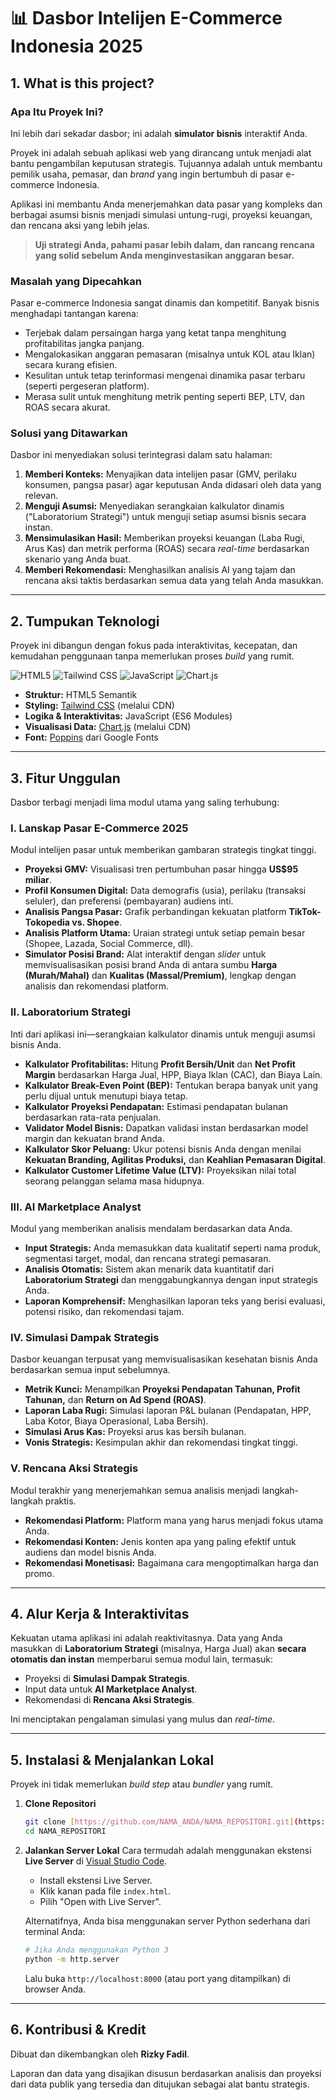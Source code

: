 # 📊 Dasbor Intelijen E-Commerce Indonesia 2025

## 1. What is this project?

### Apa Itu Proyek Ini?
Ini lebih dari sekadar dasbor; ini adalah **simulator bisnis** interaktif Anda.

Proyek ini adalah sebuah aplikasi web yang dirancang untuk menjadi alat bantu pengambilan keputusan strategis. Tujuannya adalah untuk membantu pemilik usaha, pemasar, dan *brand* yang ingin bertumbuh di pasar e-commerce Indonesia.

Aplikasi ini membantu Anda menerjemahkan data pasar yang kompleks dan berbagai asumsi bisnis menjadi simulasi untung-rugi, proyeksi keuangan, dan rencana aksi yang lebih jelas.

> **Uji strategi Anda, pahami pasar lebih dalam, dan rancang rencana yang solid sebelum Anda menginvestasikan anggaran besar.**

### Masalah yang Dipecahkan
Pasar e-commerce Indonesia sangat dinamis dan kompetitif. Banyak bisnis menghadapi tantangan karena:
* Terjebak dalam persaingan harga yang ketat tanpa menghitung profitabilitas jangka panjang.
* Mengalokasikan anggaran pemasaran (misalnya untuk KOL atau Iklan) secara kurang efisien.
* Kesulitan untuk tetap terinformasi mengenai dinamika pasar terbaru (seperti pergeseran platform).
* Merasa sulit untuk menghitung metrik penting seperti BEP, LTV, dan ROAS secara akurat.

### Solusi yang Ditawarkan
Dasbor ini menyediakan solusi terintegrasi dalam satu halaman:
1.  **Memberi Konteks:** Menyajikan data intelijen pasar (GMV, perilaku konsumen, pangsa pasar) agar keputusan Anda didasari oleh data yang relevan.
2.  **Menguji Asumsi:** Menyediakan serangkaian kalkulator dinamis ("Laboratorium Strategi") untuk menguji setiap asumsi bisnis secara instan.
3.  **Mensimulasikan Hasil:** Memberikan proyeksi keuangan (Laba Rugi, Arus Kas) dan metrik performa (ROAS) secara *real-time* berdasarkan skenario yang Anda buat.
4.  **Memberi Rekomendasi:** Menghasilkan analisis AI yang tajam dan rencana aksi taktis berdasarkan semua data yang telah Anda masukkan.

---

## 2. Tumpukan Teknologi

Proyek ini dibangun dengan fokus pada interaktivitas, kecepatan, dan kemudahan penggunaan tanpa memerlukan proses *build* yang rumit.

![HTML5](https://img.shields.io/badge/HTML5-E34F26?style=for-the-badge&logo=html5&logoColor=white)
![Tailwind CSS](https://img.shields.io/badge/Tailwind_CSS-38B2AC?style=for-the-badge&logo=tailwind-css&logoColor=white)
![JavaScript](https://img.shields.io/badge/JavaScript-F7DF1E?style=for-the-badge&logo=javascript&logoColor=black)
![Chart.js](https://img.shields.io/badge/Chart.js-FF6384?style=for-the-badge&logo=chartdotjs&logoColor=white)

* **Struktur:** HTML5 Semantik
* **Styling:** [Tailwind CSS](https://tailwindcss.com/) (melalui CDN)
* **Logika & Interaktivitas:** JavaScript (ES6 Modules)
* **Visualisasi Data:** [Chart.js](https://chartjs.org/) (melalui CDN)
* **Font:** [Poppins](https://fonts.google.com/specimen/Poppins) dari Google Fonts

---

## 3. Fitur Unggulan

Dasbor terbagi menjadi lima modul utama yang saling terhubung:

### I. Lanskap Pasar E-Commerce 2025
Modul intelijen pasar untuk memberikan gambaran strategis tingkat tinggi.
* **Proyeksi GMV:** Visualisasi tren pertumbuhan pasar hingga **US$95 miliar**.
* **Profil Konsumen Digital:** Data demografis (usia), perilaku (transaksi seluler), dan preferensi (pembayaran) audiens inti.
* **Analisis Pangsa Pasar:** Grafik perbandingan kekuatan platform **TikTok-Tokopedia vs. Shopee**.
* **Analisis Platform Utama:** Uraian strategi untuk setiap pemain besar (Shopee, Lazada, Social Commerce, dll).
* **Simulator Posisi Brand:** Alat interaktif dengan *slider* untuk memvisualisasikan posisi brand Anda di antara sumbu **Harga (Murah/Mahal)** dan **Kualitas (Massal/Premium)**, lengkap dengan analisis dan rekomendasi platform.

### II. Laboratorium Strategi
Inti dari aplikasi ini—serangkaian kalkulator dinamis untuk menguji asumsi bisnis Anda.
* **Kalkulator Profitabilitas:** Hitung **Profit Bersih/Unit** dan **Net Profit Margin** berdasarkan Harga Jual, HPP, Biaya Iklan (CAC), dan Biaya Lain.
* **Kalkulator Break-Even Point (BEP):** Tentukan berapa banyak unit yang perlu dijual untuk menutupi biaya tetap.
* **Kalkulator Proyeksi Pendapatan:** Estimasi pendapatan bulanan berdasarkan rata-rata penjualan.
* **Validator Model Bisnis:** Dapatkan validasi instan berdasarkan model margin dan kekuatan brand Anda.
* **Kalkulator Skor Peluang:** Ukur potensi bisnis Anda dengan menilai **Kekuatan Branding, Agilitas Produksi,** dan **Keahlian Pemasaran Digital**.
* **Kalkulator Customer Lifetime Value (LTV):** Proyeksikan nilai total seorang pelanggan selama masa hidupnya.

### III. AI Marketplace Analyst
Modul yang memberikan analisis mendalam berdasarkan data Anda.
* **Input Strategis:** Anda memasukkan data kualitatif seperti nama produk, segmentasi target, modal, dan rencana strategi pemasaran.
* **Analisis Otomatis:** Sistem akan menarik data kuantitatif dari **Laboratorium Strategi** dan menggabungkannya dengan input strategis Anda.
* **Laporan Komprehensif:** Menghasilkan laporan teks yang berisi evaluasi, potensi risiko, dan rekomendasi tajam.

### IV. Simulasi Dampak Strategis
Dasbor keuangan terpusat yang memvisualisasikan kesehatan bisnis Anda berdasarkan semua input sebelumnya.
* **Metrik Kunci:** Menampilkan **Proyeksi Pendapatan Tahunan, Profit Tahunan,** dan **Return on Ad Spend (ROAS)**.
* **Laporan Laba Rugi:** Simulasi laporan P&L bulanan (Pendapatan, HPP, Laba Kotor, Biaya Operasional, Laba Bersih).
* **Simulasi Arus Kas:** Proyeksi arus kas bersih bulanan.
* **Vonis Strategis:** Kesimpulan akhir dan rekomendasi tingkat tinggi.

### V. Rencana Aksi Strategis
Modul terakhir yang menerjemahkan semua analisis menjadi langkah-langkah praktis.
* **Rekomendasi Platform:** Platform mana yang harus menjadi fokus utama Anda.
* **Rekomendasi Konten:** Jenis konten apa yang paling efektif untuk audiens dan model bisnis Anda.
* **Rekomendasi Monetisasi:** Bagaimana cara mengoptimalkan harga dan promo.

---

## 4. Alur Kerja & Interaktivitas

Kekuatan utama aplikasi ini adalah reaktivitasnya. Data yang Anda masukkan di **Laboratorium Strategi** (misalnya, Harga Jual) akan **secara otomatis dan instan** memperbarui semua modul lain, termasuk:
* Proyeksi di **Simulasi Dampak Strategis**.
* Input data untuk **AI Marketplace Analyst**.
* Rekomendasi di **Rencana Aksi Strategis**.

Ini menciptakan pengalaman simulasi yang mulus dan *real-time*.

---

## 5. Instalasi & Menjalankan Lokal

Proyek ini tidak memerlukan *build step* atau *bundler* yang rumit.

1.  **Clone Repositori**
    ```bash
    git clone [https://github.com/NAMA_ANDA/NAMA_REPOSITORI.git](https://github.com/NAMA_ANDA/NAMA_REPOSITORI.git)
    cd NAMA_REPOSITORI
    ```

2.  **Jalankan Server Lokal**
    Cara termudah adalah menggunakan ekstensi **Live Server** di [Visual Studio Code](https://code.visualstudio.com/).
    * Install ekstensi Live Server.
    * Klik kanan pada file `index.html`.
    * Pilih "Open with Live Server".

    Alternatifnya, Anda bisa menggunakan server Python sederhana dari terminal Anda:
    ```bash
    # Jika Anda menggunakan Python 3
    python -m http.server
    ```
    Lalu buka `http://localhost:8000` (atau port yang ditampilkan) di browser Anda.

---

## 6. Kontribusi & Kredit

Dibuat dan dikembangkan oleh **Rizky Fadil**.

Laporan dan data yang disajikan disusun berdasarkan analisis dan proyeksi dari data publik yang tersedia dan ditujukan sebagai alat bantu strategis.
